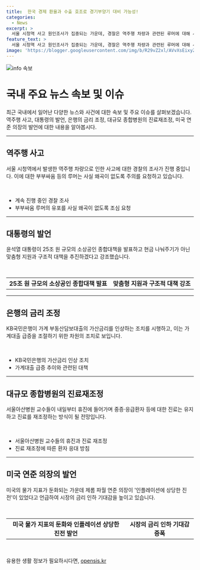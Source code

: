 ```yaml
---
title:  한국 경제 환율과 수출 호조로 경기부양기 대비 가능성!
categories:
  - News
excerpt: >
  서울 시청역 사고 원인조사가 집중되는 가운데, 경찰은 역주행 차량과 관련된 루머에 대해 사실 왜곡을 부탁했다. 윤대통령은 25조원 규모의 소상공인 지원책을 발표하고, 현금 살포보다는 맞춤형 지원을 강조했다. 또한, 가계대출 급증에 대응해 KB국민은행이 주택대출 금리를 인상하며, 아산병원 교수들이 진료재조정에 나섰다. 미국 연준의 인플레서 상당한 진전 발언은 금리 인하 기대를 높였다. #역주행 #소상공인 #가계대출 #아산병원 #금리인하
feature_text: >
  서울 시청역 사고 원인조사가 집중되는 가운데, 경찰은 역주행 차량과 관련된 루머에 대해 사실 왜곡을 부탁했다. 윤대통령은 25조원 규모의 소상공인 지원책을 발표하고, 현금 살포보다는 맞춤형 지원을 강조했다. 또한, 가계대출 급증에 대응해 KB국민은행이 주택대출 금리를 인상하며, 아산병원 교수들이 진료재조정에 나섰다. 미국 연준의 인플레서 상당한 진전 발언은 금리 인하 기대를 높였다. #역주행 #소상공인 #가계대출 #아산병원 #금리인하
image: 'https://blogger.googleusercontent.com/img/b/R29vZ2xl/AVvXsEixyZcFfHzMRdzZMjFBmAUKJYCLCGyLL1o632UiGVXcaFdKo_bkvkuCioo0uUKlGfBVcT3P84aROyZIXSBEx3Aw5nCQ3pTgDom1WDC4m8eifvWiAmWEEVb4x6G_l8C0QH225ldMjyaFvpxGEBGNO37VmDTDMHGhJPq73UglMfDca1-0aw/s1600/blogspot.png'
---
```


<p><img src="https://blogger.googleusercontent.com/img/b/R29vZ2xl/AVvXsEixyZcFfHzMRdzZMjFBmAUKJYCLCGyLL1o632UiGVXcaFdKo_bkvkuCioo0uUKlGfBVcT3P84aROyZIXSBEx3Aw5nCQ3pTgDom1WDC4m8eifvWiAmWEEVb4x6G_l8C0QH225ldMjyaFvpxGEBGNO37VmDTDMHGhJPq73UglMfDca1-0aw/s1600/blogspot.png" alt="info 속보" /></p>

<h1 data-ke-size="size26">국내 주요 뉴스 속보 및 이슈</h1>

<p data-ke-size="size16">최근 국내에서 일어난 다양한 뉴스와 사건에 대한 속보 및 주요 이슈를 살펴보겠습니다. 역주행 사고, 대통령의 발언, 은행의 금리 조정, 대규모 종합병원의 진료재조정, 미국 연준 의장의 발언에 대한 내용을 알아봅시다.</p>

<hr>

<h2 data-ke-size="size26">역주행 사고</h2>

<p data-ke-size="size16">서울 시청역에서 발생한 역주행 차량으로 인한 사고에 대한 경찰의 조사가 진행 중입니다. 이에 대한 부부싸움 등의 루머는 사실 왜곡이 없도록 주의를 요청하고 있습니다.</p>

<p>​</p>

<ul>
    <li>계속 진행 중인 경찰 조사</li>
    <li>부부싸움 루머의 유포를 사실 왜곡이 없도록 조심 요청</li>
</ul>

<hr>

<h2 data-ke-size="size26">대통령의 발언</h2>

<p data-ke-size="size16">윤석열 대통령이 25조 원 규모의 소상공인 종합대책을 발표하고 현금 나눠주기가 아닌 맞춤형 지원과 구조적 대책을 추진하겠다고 강조했습니다.</p>

<p>​</p>

<table>
    <tr>
        <td style="text-align: center; height: 17px;"><b>25조 원 규모의 소상공인 종합대책 발표</b></td>
        <td style="text-align: center; height: 17px;"><b>맞춤형 지원과 구조적 대책 강조</b></td>
    </tr>
</table>

<hr>

<h2 data-ke-size="size26">은행의 금리 조정</h2>

<p data-ke-size="size16">KB국민은행이 가계 부동산담보대출의 가산금리를 인상하는 조치를 시행하고, 이는 가계대출 급증을 조절하기 위한 차원의 조치로 보입니다.</p>

<p>​</p>

<ul>
    <li>KB국민은행의 가산금리 인상 조치</li>
    <li>가계대출 급증 추이와 관련된 대책</li>
</ul>

<hr>

<h2 data-ke-size="size26">대규모 종합병원의 진료재조정</h2>

<p data-ke-size="size16">서울아산병원 교수들이 내일부터 휴진에 들어가며 중증·응급환자 등에 대한 진료는 유지하고 진료를 재조정하는 방식이 될 전망입니다.</p>

<p>​</p>

<ul>
    <li>서울아산병원 교수들의 휴진과 진료 재조정</li>
    <li>진료 재조정에 따른 환자 응대 방침</li>
</ul>

<hr>

<h2 data-ke-size="size26">미국 연준 의장의 발언</h2>

<p data-ke-size="size16">미국의 물가 지표가 둔화되는 가운데 제롬 파월 연준 의장이 '인플레이션에 상당한 진전'이 있었다고 언급하여 시장의 금리 인하 기대감을 높이고 있습니다.</p>

<p>​</p>

<table>
    <tr>
        <td style="text-align: center; height: 17px;"><b>미국 물가 지표의 둔화와 인플레이션 상당한 진전 발언</b></td>
        <td style="text-align: center; height: 17px;"><b>시장의 금리 인하 기대감 증폭</b></td>
    </tr>
</table>

<p data-ke-size="size16">&nbsp;</p>
유용한 생활 정보가 필요하시다면, <a href="https://opensis.kr" rel="dofollow">opensis.kr</a>


